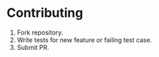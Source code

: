 # Contributing

1. Fork repository.
1. Write tests for new feature or failing test case.
1. Submit PR.
